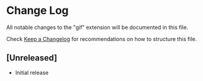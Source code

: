 # Change Log
All notable changes to the "gif" extension will be documented in this file.

Check [Keep a Changelog](http://keepachangelog.com/) for recommendations on how to structure this file.

## [Unreleased]
- Initial release